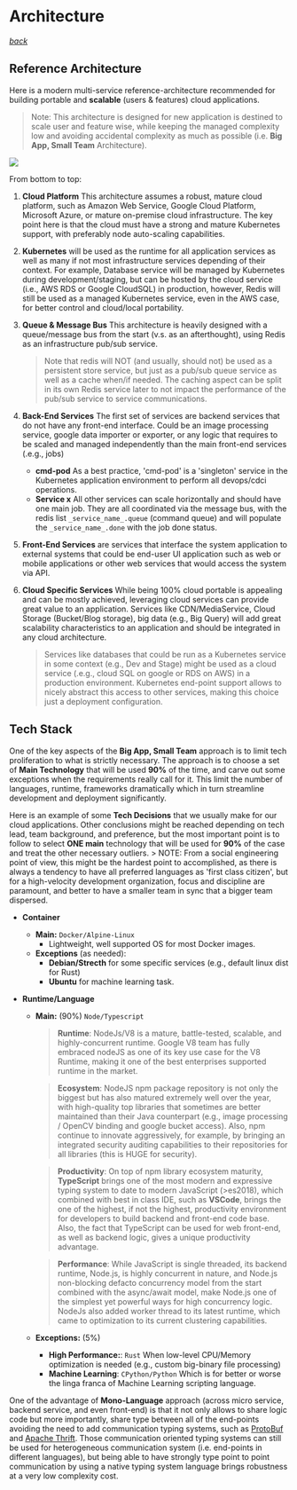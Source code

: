 # Architecture 
_[back](README.md)_

## Reference Architecture

Here is a modern multi-service reference-architecture recommended for building portable and **scalable** (users & features) cloud applications. 

> Note: This architecture is designed for new application is destined to scale user and feature wise, while keeping the managed complexity low and avoiding accidental complexity as much as possible (i.e. **Big App, Small Team** Architecture).

![](images/arch-architecture.png)

From bottom to top:

1) **Cloud Platform** This architecture assumes a robust, mature cloud platform, such as Amazon Web Service, Google Cloud Platform, Microsoft Azure, or mature on-premise cloud infrastructure. The key point here is that the cloud must have a strong and mature Kubernetes support, with preferably node auto-scaling capabilities.

2) **Kubernetes** will be used as the runtime for all application services as well as many if not most infrastructure services depending of their context. For example, Database service will be managed by Kubernetes during development/staging, but can be hosted by the cloud service (i.e., AWS RDS or Google CloudSQL) in production, however, Redis will still be used as a managed Kubernetes service, even in the AWS case, for better control and cloud/local portability. 

3) **Queue & Message Bus** This architecture is heavily designed with a queue/message bus from the start (v.s. as an afterthought), using Redis as an infrastructure pub/sub service.
    > Note that redis will NOT (and usually, should not) be used as a persistent store service, but just as a pub/sub queue service as well as a cache when/if needed. The caching aspect can be split in its own Redis service later to not impact the performance of the pub/sub service to service communications.

4) **Back-End Services** The first set of services are backend services that do not have any front-end interface. Could be an image processing service, google data importer or exporter, or any logic that requires to be scaled and managed independently than the main front-end services (.e.g., jobs)
    - **cmd-pod** As a best practice, 'cmd-pod' is a 'singleton' service in the Kubernetes application environment to perform all devops/cdci operations.
    - **Service x** All other services can scale horizontally and should have one main job. They are all coordinated via the message bus, with the redis list `_service_name_.queue` (command queue) and will populate the `_service_name_.done` with the job done status.

5) **Front-End Services** are services that interface the system application to external systems that could be end-user UI application such as web or mobile applications or other web services that would access the system via API. 

6) **Cloud Specific Services** While being 100% cloud portable is appealing and can be mostly achieved, leveraging cloud services can provide great value to an application. Services like CDN/MediaService, Cloud Storage (Bucket/Blog storage), big data (e.g., Big Query) will add great scalability characteristics to an application and should be integrated in any cloud architecture. 
    > Services like databases that could be run as a Kubernetes service in some context (e.g., Dev and Stage) might be used as a cloud service (.e.g., cloud SQL on google or RDS on AWS) in a production environment. Kubernetes end-point support allows to nicely abstract this access to other services, making this choice just a deployment configuration. 



## Tech Stack

One of the key aspects of the **Big App, Small Team** approach is to limit tech proliferation to what is strictly necessary. The approach is to choose a set of **Main Technology** that will be used **90%** of the time, and carve out some exceptions when the requirements really call for it. This limit the number of languages, runtime, frameworks dramatically which in turn streamline development and deployment significantly. 

Here is an example of some **Tech Decisions** that we usually make for our cloud applications. Other conclusions might be reached depending on tech lead, team background, and preference, but the most important point is to follow to select **ONE main** technology that will be used for **90%** of the case and treat the other necessary outliers. 
    > NOTE: From a social engineering point of view, this might be the hardest point to accomplished, as there is always a tendency to have all preferred languages as 'first class citizen', but for a high-velocity development organization, focus and discipline are paramount, and better to have a smaller team in sync that a bigger team dispersed.


- **Container**
  - **Main:** `Docker/Alpine-Linux`
      - Lightweight, well supported OS for most Docker images. 
  - **Exceptions** (as needed):
    - **Debian/Strecth** for some specific services (e.g., default linux dist for Rust)
    - **Ubuntu** for machine learning task.

- **Runtime/Language**

  - **Main:** (90%) `Node/Typescript`
    > **Runtime**: NodeJs/V8 is a mature, battle-tested, scalable, and highly-concurrent runtime. Google V8 team has fully embraced nodeJS as one of its key use case for the V8 Runtime, making it one of the best enterprises supported runtime in the market.

    > **Ecosystem**: NodeJS npm package repository is not only the biggest but has also matured extremely well over the year, with high-quality top libraries that sometimes are better maintained than their Java counterpart (e.g., image processing / OpenCV binding and google bucket access). Also, npm continue to innovate aggressively, for example, by bringing an integrated security auditing capabilities to their repositories for all libraries (this is HUGE for security).

    > **Productivity**: On top of npm library ecosystem maturity, **TypeScript** brings one of the most modern and expressive typing system to date to modern JavaScript (>es2018), which combined with best in class IDE, such as **VSCode**, brings the one of the highest, if not the highest, productivity environment for developers to build backend and front-end code base. Also, the fact that TypeScript can be used for web front-end, as well as backend logic, gives a unique productivity advantage. 

    > **Performance**: While JavaScript is single threaded, its backend runtime, Node.js, is highly concurrent in nature, and Node.js non-blocking defacto concurrency model from the start combined with the async/await model, make Node.js one of the simplest yet powerful ways for high concurrency logic. NodeJs also added worker thread to its latest runtime, which came to optimization to its current clustering capabilities.

  - **Exceptions:** (5%)
    - **High Performance:**: `Rust` When low-level CPU/Memory optimization is needed (e.g., custom big-binary file processing)
    - **Machine Learning**: `CPython/Python` Which is for better or worse the linga franca of Machine Learning scripting language. 


One of the advantage of **Mono-Language** approach (across micro service, backend service, and even front-end) is that it not only allows to share logic code but more importantly, share type between all of the end-points avoiding the need to add communication typing systems, such as [ProtoBuf](https://developers.google.com/protocol-buffers/) and [Apache Thrift](https://thrift.apache.org/). Those communication oriented typing systems can still be used for heterogeneous communication system (i.e. end-points in different languages), but being able to have strongly type point to point communication by using a native typing system language brings robustness at a very low complexity cost. 

